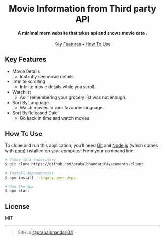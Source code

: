
<h1 align="center">
  <br>
  <br>
  Movie Information from Third party API
  <br>
</h1>

<h4 align="center">A minimal mern website that takes api and shows movie data </a>.</h4>



<p align="center">
  <a href="#key-features">Key Features</a> •
  <a href="#how-to-use">How To Use</a> 
</p>


## Key Features

* Movie Details
  - Instantly see movie details.
* Infinite Scrolling
  - Infinite movie details while you scroll.
* Watchlist
  - As if remembering your grocery list was not enough.
* Sort By Language
  - Watch movies in your favourite language.
* Sort By Released Date
  - Go back in time and watch movies.

## How To Use

To clone and run this application, you'll need [Git](https://git-scm.com) and [Node.js](https://nodejs.org/en/download/) (which comes with [npm](http://npmjs.com)) installed on your computer. From your command line:

```bash
# Clone this repository
$ git clone https://github.com/prabalbhandari04/acuments-client

# Install dependencies
$ npm install --legacy-peer-deps

# Run the app
$ npm start
```
## License

MIT

---

> GitHub [@prabalbhandari04](https://github.com/prabalbhandari04) &nbsp;&middot;&nbsp;

